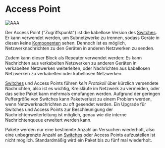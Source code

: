 # Access Point

![AAA](oredict:oc:accessPoint)

Der Access Point ("Zugriffspunkt") ist die kabellose Version des [Switches](switch.md). Er kann verwendet werden, um Subnetzwerke zu trennen, sodass Geräte in diesen keine [Komponenten](../general/computer.md) sehen. Dennoch ist es möglich, Netzwerknachrichten zu den Geräten in anderen Netzwerken zu senden.

Zudem kann dieser Block als Repeater verwendet werden: Es kann Nachrichten aus verkabelten Netzwerken zu anderen Geräten in verkabelten Netzwerken weiterleiten, oder Nachrichten aus kabellosen Netzwerken zu verkabelten oder kabellosen Netzwerken.

[Switches](switch.md) und Access Points führen *kein Protokoll* über kürzlich versendete Nachrichten, also ist es wichtig, Kreisläufe im Netzwerk zu vermeiden, oder das selbe Paket kann mehrmals empfangen werden. Aufgrund der geringen Puffergröße von Switches kann Paketverlust zu einem Problem werden, wenn Netzwerknachrichten zu oft gesendet werden. Ein Upgrade für Switches und Access Points zur Beschleunigung der Nachrichtenweiterleitung ist möglich, genau wie die interne Nachrichtenqueue erweitert werden kann.

Pakete werden nur eine bestimmte Anzahl an Versuchen wiederholt, also eine unbegrenzte Anzahl an [Switches](switch.md) oder Access Points aufzustellen ist nicht möglich. Standardmäßig wird ein Paket bis zu fünf mal wiederholt.
